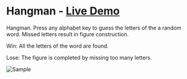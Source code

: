 # Hangman - [Live Demo](https://rphase.github.io/justwebprojects/hangman/)

Hangman. Press any alphabet key to guess the letters of the a random word. Missed letters result in figure construction.

Win: All the letters of the word are found.

Lose: The figure is completed by missing too many letters.

![Sample](https://dev.rphase.me/justwebprojects/resource/hangman.png)

<!-- ## Extra info
- Bullet
- Bullet -->
